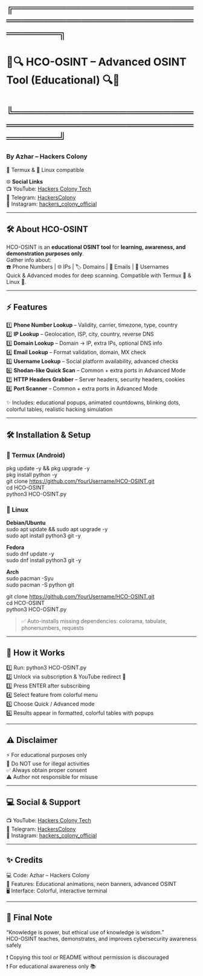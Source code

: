 # ╔════════════════════════════════════════════════════════╗
# 🚀🔍 HCO-OSINT – Advanced OSINT Tool (Educational) 🔍🚀
# ╚════════════════════════════════════════════════════════╝

### By **Azhar – Hackers Colony**  
📱 Termux & 🐧 Linux compatible  

🌐 **Social Links**  
📺 YouTube: [Hackers Colony Tech](https://youtube.com/@hackers_colony_tech?si=pvdCWZggTIuGb0ya)  
💬 Telegram: [HackersColony](https://t.me/hackersColony)  
📸 Instagram: [hackers_colony_official](https://www.instagram.com/hackers_colony_official)  

---

## 🛠 About HCO-OSINT
HCO-OSINT is an **educational OSINT tool** for **learning, awareness, and demonstration purposes only**.  
Gather info about:  
☎️ Phone Numbers | 🌐 IPs | 🏷 Domains | 📧 Emails | 👤 Usernames  
Quick & Advanced modes for deep scanning. Compatible with Termux 📱 & Linux 🐧.  

---

## ⚡ Features
1️⃣ **Phone Number Lookup** – Validity, carrier, timezone, type, country  
2️⃣ **IP Lookup** – Geolocation, ISP, city, country, reverse DNS  
3️⃣ **Domain Lookup** – Domain → IP, extra IPs, optional DNS info  
4️⃣ **Email Lookup** – Format validation, domain, MX check  
5️⃣ **Username Lookup** – Social platform availability, advanced checks  
6️⃣ **Shodan-like Quick Scan** – Common + extra ports in Advanced Mode  
7️⃣ **HTTP Headers Grabber** – Server headers, security headers, cookies  
8️⃣ **Port Scanner** – Common + extra ports in Advanced Mode  

✨ Includes: educational popups, animated countdowns, blinking dots, colorful tables, realistic hacking simulation  

---

## 🛠 Installation & Setup
### 📱 Termux (Android)
pkg update -y && pkg upgrade -y  
pkg install python -y  
git clone https://github.com/YourUsername/HCO-OSINT.git  
cd HCO-OSINT  
python3 HCO-OSINT.py  

### 🐧 Linux
**Debian/Ubuntu**  
sudo apt update && sudo apt upgrade -y  
sudo apt install python3 git -y  

**Fedora**  
sudo dnf update -y  
sudo dnf install python3 git -y  

**Arch**  
sudo pacman -Syu  
sudo pacman -S python git  

git clone https://github.com/YourUsername/HCO-OSINT.git  
cd HCO-OSINT  
python3 HCO-OSINT.py  

> ✅ Auto-installs missing dependencies: colorama, tabulate, phonenumbers, requests  

---

## 🚀 How it Works
1️⃣ Run: python3 HCO-OSINT.py  
2️⃣ Unlock via subscription & YouTube redirect 🔔  
3️⃣ Press ENTER after subscribing  
4️⃣ Select feature from colorful menu  
5️⃣ Choose Quick / Advanced mode  
6️⃣ Results appear in formatted, colorful tables with popups  

---

## ⚠️ Disclaimer
⚡ For educational purposes only  
🚫 Do NOT use for illegal activities  
✅ Always obtain proper consent  
⚠️ Author not responsible for misuse  

---

## 💻 Social & Support
📺 YouTube: [Hackers Colony Tech](https://youtube.com/@hackers_colony_tech?si=pvdCWZggTIuGb0ya)  
💬 Telegram: [HackersColony](https://t.me/hackersColony)  
📸 Instagram: [hackers_colony_official](https://www.instagram.com/hackers_colony_official)  

---

## ✨ Credits
💻 Code: Azhar – Hackers Colony  
🎨 Features: Educational animations, neon banners, advanced OSINT  
🖥 Interface: Colorful, interactive terminal  

---

## 💬 Final Note
“Knowledge is power, but ethical use of knowledge is wisdom.”  
HCO-OSINT teaches, demonstrates, and improves cybersecurity awareness safely  

❗ Copying this tool or README without permission is discouraged  
❗ For educational awareness only 📚
